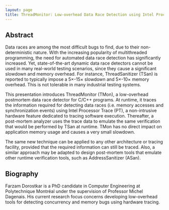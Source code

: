 ```yaml
---
layout: page
title: ThreadMonitor: Low-overhead Data Race Detection using Intel Processor Trace
---
```


## Abstract

Data races are among the most difficult bugs to find, due to their
non-deterministic nature. With the increasing popularity of multithreaded
programming, the need for automated data race detection has significantly
increased. Yet, state-of-the-art dynamic data race detectors cannot be used in
many real-world testing scenarios, since they cause a significant slowdown and
memory overhead. For instance, ThreadSanitizer (TSan) is reported to typically
impose a 5×-15× slowdown and 5×-10× memory overhead. This is not tolerable in
many industrial testing systems.

This presentation introduces ThreadMonitor (TMon), a low-overhead postmortem
data race detector for C/C++ programs. At runtime, it traces the information
required for detecting data races (i.e. memory accesses and synchronization
events) using Intel Processor Trace (PT), a non-intrusive hardware feature
dedicated to tracing software execution. Thereafter, a post-mortem analyzer uses
the trace data to emulate the same verification that would be performed by TSan
at runtime. TMon has no direct impact on application memory usage and causes a
very small slowdown.

The same new technique can be applied to any other architecture or tracing
facility, provided that the required information can still be traced. Also, a
similar approach may be adapted to design post-mortem tools that emulate other
runtime verification tools, such as AddressSanitizer (ASan).

## Biography

Farzam Dorostkar is a PhD candidate in Computer Engineering at Polytechnique
Montréal under the supervision of Professor Michel Dagenais. His current
research focus concerns developing low-overhead tools for detecting concurrency
and memory bugs using hardware tracing.
